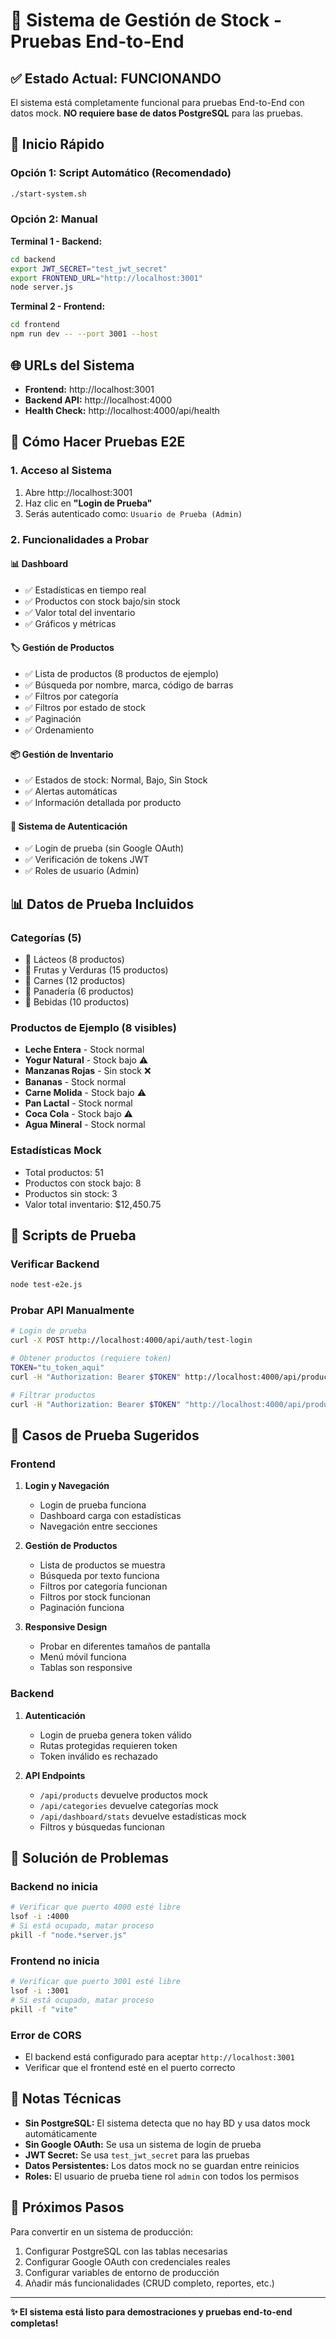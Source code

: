 # 🏪 Sistema de Gestión de Stock - Pruebas End-to-End

## ✅ Estado Actual: **FUNCIONANDO**

El sistema está completamente funcional para pruebas End-to-End con datos mock. **NO requiere base de datos PostgreSQL** para las pruebas.

## 🚀 Inicio Rápido

### Opción 1: Script Automático (Recomendado)
```bash
./start-system.sh
```

### Opción 2: Manual

**Terminal 1 - Backend:**
```bash
cd backend
export JWT_SECRET="test_jwt_secret"
export FRONTEND_URL="http://localhost:3001"
node server.js
```

**Terminal 2 - Frontend:**
```bash
cd frontend
npm run dev -- --port 3001 --host
```

## 🌐 URLs del Sistema

- **Frontend:** http://localhost:3001
- **Backend API:** http://localhost:4000
- **Health Check:** http://localhost:4000/api/health

## 🧪 Cómo Hacer Pruebas E2E

### 1. **Acceso al Sistema**
1. Abre http://localhost:3001
2. Haz clic en **"Login de Prueba"**
3. Serás autenticado como: `Usuario de Prueba (Admin)`

### 2. **Funcionalidades a Probar**

#### 📊 **Dashboard**
- ✅ Estadísticas en tiempo real
- ✅ Productos con stock bajo/sin stock
- ✅ Valor total del inventario
- ✅ Gráficos y métricas

#### 🏷️ **Gestión de Productos**
- ✅ Lista de productos (8 productos de ejemplo)
- ✅ Búsqueda por nombre, marca, código de barras
- ✅ Filtros por categoría
- ✅ Filtros por estado de stock
- ✅ Paginación
- ✅ Ordenamiento

#### 📦 **Gestión de Inventario**
- ✅ Estados de stock: Normal, Bajo, Sin Stock
- ✅ Alertas automáticas
- ✅ Información detallada por producto

#### 🔐 **Sistema de Autenticación**
- ✅ Login de prueba (sin Google OAuth)
- ✅ Verificación de tokens JWT
- ✅ Roles de usuario (Admin)

## 📊 Datos de Prueba Incluidos

### **Categorías (5)**
- 🥛 Lácteos (8 productos)
- 🍎 Frutas y Verduras (15 productos)
- 🥩 Carnes (12 productos)
- 🍞 Panadería (6 productos)
- 🥤 Bebidas (10 productos)

### **Productos de Ejemplo (8 visibles)**
- **Leche Entera** - Stock normal
- **Yogur Natural** - Stock bajo ⚠️
- **Manzanas Rojas** - Sin stock ❌
- **Bananas** - Stock normal
- **Carne Molida** - Stock bajo ⚠️
- **Pan Lactal** - Stock normal
- **Coca Cola** - Stock bajo ⚠️
- **Agua Mineral** - Stock normal

### **Estadísticas Mock**
- Total productos: 51
- Productos con stock bajo: 8
- Productos sin stock: 3
- Valor total inventario: $12,450.75

## 🔧 Scripts de Prueba

### Verificar Backend
```bash
node test-e2e.js
```

### Probar API Manualmente
```bash
# Login de prueba
curl -X POST http://localhost:4000/api/auth/test-login

# Obtener productos (requiere token)
TOKEN="tu_token_aqui"
curl -H "Authorization: Bearer $TOKEN" http://localhost:4000/api/products

# Filtrar productos
curl -H "Authorization: Bearer $TOKEN" "http://localhost:4000/api/products?search=leche&category=1"
```

## 🎯 Casos de Prueba Sugeridos

### **Frontend**
1. **Login y Navegación**
   - Login de prueba funciona
   - Dashboard carga con estadísticas
   - Navegación entre secciones

2. **Gestión de Productos**
   - Lista de productos se muestra
   - Búsqueda por texto funciona
   - Filtros por categoría funcionan
   - Filtros por stock funcionan
   - Paginación funciona

3. **Responsive Design**
   - Probar en diferentes tamaños de pantalla
   - Menú móvil funciona
   - Tablas son responsive

### **Backend**
1. **Autenticación**
   - Login de prueba genera token válido
   - Rutas protegidas requieren token
   - Token inválido es rechazado

2. **API Endpoints**
   - `/api/products` devuelve productos mock
   - `/api/categories` devuelve categorías mock
   - `/api/dashboard/stats` devuelve estadísticas mock
   - Filtros y búsquedas funcionan

## 🐛 Solución de Problemas

### Backend no inicia
```bash
# Verificar que puerto 4000 esté libre
lsof -i :4000
# Si está ocupado, matar proceso
pkill -f "node.*server.js"
```

### Frontend no inicia
```bash
# Verificar que puerto 3001 esté libre
lsof -i :3001
# Si está ocupado, matar proceso
pkill -f "vite"
```

### Error de CORS
- El backend está configurado para aceptar `http://localhost:3001`
- Verificar que el frontend esté en el puerto correcto

## 📝 Notas Técnicas

- **Sin PostgreSQL:** El sistema detecta que no hay BD y usa datos mock automáticamente
- **Sin Google OAuth:** Se usa un sistema de login de prueba
- **JWT Secret:** Se usa `test_jwt_secret` para las pruebas
- **Datos Persistentes:** Los datos mock no se guardan entre reinicios
- **Roles:** El usuario de prueba tiene rol `admin` con todos los permisos

## 🔄 Próximos Pasos

Para convertir en un sistema de producción:
1. Configurar PostgreSQL con las tablas necesarias
2. Configurar Google OAuth con credenciales reales
3. Configurar variables de entorno de producción
4. Añadir más funcionalidades (CRUD completo, reportes, etc.)

---

**✨ El sistema está listo para demostraciones y pruebas end-to-end completas!** 